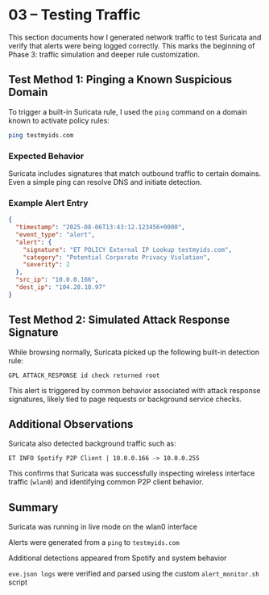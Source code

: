 # 03 – Testing Traffic

This section documents how I generated network traffic to test Suricata and verify that alerts were being logged correctly. This marks the beginning of Phase 3: traffic simulation and deeper rule customization.

## Test Method 1: Pinging a Known Suspicious Domain

To trigger a built-in Suricata rule, I used the `ping` command on a domain known to activate policy rules:

```bash
ping testmyids.com
```
### Expected Behavior
Suricata includes signatures that match outbound traffic to certain domains. Even a simple ping can resolve DNS and initiate detection.

### Example Alert Entry
```json
{
  "timestamp": "2025-08-06T13:43:12.123456+0000",
  "event_type": "alert",
  "alert": {
    "signature": "ET POLICY External IP Lookup testmyids.com",
    "category": "Potential Corporate Privacy Violation",
    "severity": 2
  },
  "src_ip": "10.0.0.166",
  "dest_ip": "104.28.18.97"
}
```
## Test Method 2: Simulated Attack Response Signature
While browsing normally, Suricata picked up the following built-in detection rule:

```text
GPL ATTACK_RESPONSE id check returned root
```
This alert is triggered by common behavior associated with attack response signatures, likely tied to page requests or background service checks.

## Additional Observations
Suricata also detected background traffic such as:

```text
ET INFO Spotify P2P Client | 10.0.0.166 -> 10.0.0.255
```
This confirms that Suricata was successfully inspecting wireless interface traffic (`wlan0`) and identifying common P2P client behavior.

## Summary
Suricata was running in live mode on the wlan0 interface

Alerts were generated from a `ping` to `testmyids.com`

Additional detections appeared from Spotify and system behavior

`eve.json logs` were verified and parsed using the custom `alert_monitor.sh` script
